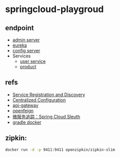 # springcloud-playgroud


## endpoint
- [admin server](http://localhost:8000)
- [eureka](http://localhost:8761)
- [config server](http://localhost:8888)
- Services
    - [user service](http://localhost:8002)
    - [product](http://localhost:8001)

## refs
- [Service Registration and Discovery](https://spring.io/guides/gs/service-registration-and-discovery/)
- [Centralized Configuration](https://spring.io/guides/gs/centralized-configuration/)
- [api-gateway](https://cloud.spring.io/spring-cloud-static/spring-cloud-gateway/2.0.0.RELEASE/single/spring-cloud-gateway.html#gateway-starter)
- [openfeign](https://www.fangzhipeng.com/springcloud/2017/06/03/sc03-feign.html)
- [微服务追踪：Spring Cloud Sleuth](https://www.jianshu.com/p/4303385b7512)
- [gradle docker](https://github.com/palantir/gradle-docker)

## zipkin:
```sh
docker run -d -p 9411:9411 openzipkin/zipkin-slim
```